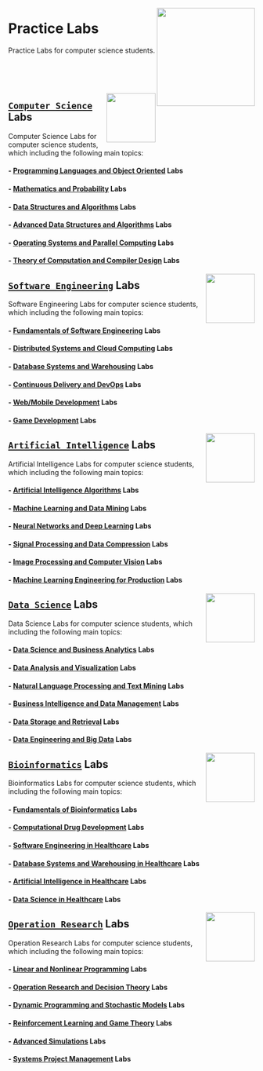 <img align="right" width="200" src="https://github.com/cs-MohamedAyman/cs-MohamedAyman/blob/main/repos-logos/practice-labs.jpg"></img>

# Practice Labs
Practice Labs for computer science students.

<br><br><br>

<img align="right" width="100" src="https://github.com/cs-MohamedAyman/cs-MohamedAyman/blob/main/repos-logos/computer-science-department.jpg">

## [`Computer Science`](https://github.com/cs-MohamedAyman/Hands-On-Experience/blob/master/Practice-Labs/Computer-Science/README.md) Labs
Computer Science Labs for computer science students, which including the following main topics:

#### - [Programming Languages and Object Oriented](https://github.com/cs-MohamedAyman/Hands-On-Experience/blob/master/Practice-Labs/Computer-Science/README.md) Labs
#### - [Mathematics and Probability](https://github.com/cs-MohamedAyman/Hands-On-Experience/blob/master/Practice-Labs/Computer-Science/README.md) Labs
#### - [Data Structures and Algorithms](https://github.com/cs-MohamedAyman/Hands-On-Experience/blob/master/Practice-Labs/Computer-Science/README.md) Labs
#### - [Advanced Data Structures and Algorithms](https://github.com/cs-MohamedAyman/Hands-On-Experience/blob/master/Practice-Labs/Computer-Science/README.md) Labs
#### - [Operating Systems and Parallel Computing](https://github.com/cs-MohamedAyman/Hands-On-Experience/blob/master/Practice-Labs/Computer-Science/README.md) Labs
#### - [Theory of Computation and Compiler Design](https://github.com/cs-MohamedAyman/Hands-On-Experience/blob/master/Practice-Labs/Computer-Science/README.md) Labs

<img align="right" width="100" src="https://github.com/cs-MohamedAyman/cs-MohamedAyman/blob/main/repos-logos/software-engineering-department.jpg">

## [`Software Engineering`](https://github.com/cs-MohamedAyman/Hands-On-Experience/blob/master/Practice-Labs/Software-Engineering/README.md) Labs
Software Engineering Labs for computer science students, which including the following main topics:

#### - [Fundamentals of Software Engineering](https://github.com/cs-MohamedAyman/Hands-On-Experience/blob/master/Practice-Labs/Software-Engineering/README.md) Labs
#### - [Distributed Systems and Cloud Computing](https://github.com/cs-MohamedAyman/Hands-On-Experience/blob/master/Practice-Labs/Software-Engineering/README.md) Labs
#### - [Database Systems and Warehousing](https://github.com/cs-MohamedAyman/Hands-On-Experience/blob/master/Practice-Labs/Software-Engineering/README.md) Labs
#### - [Continuous Delivery and DevOps](https://github.com/cs-MohamedAyman/Hands-On-Experience/blob/master/Practice-Labs/Software-Engineering/README.md) Labs
#### - [Web/Mobile Development](https://github.com/cs-MohamedAyman/Hands-On-Experience/blob/master/Practice-Labs/Software-Engineering/README.md) Labs
#### - [Game Development](https://github.com/cs-MohamedAyman/Hands-On-Experience/blob/master/Practice-Labs/Software-Engineering/README.md) Labs

<img align="right" width="100" src="https://github.com/cs-MohamedAyman/cs-MohamedAyman/blob/main/repos-logos/artificial-intelligence-department.jpg">

## [`Artificial Intelligence`](https://github.com/cs-MohamedAyman/Hands-On-Experience/blob/master/Practice-Labs/Artificial-Intelligence/README.md) Labs
Artificial Intelligence Labs for computer science students, which including the following main topics:

#### - [Artificial Intelligence Algorithms](https://github.com/cs-MohamedAyman/Hands-On-Experience/blob/master/Practice-Labs/Artificial-Intelligence/README.md) Labs
#### - [Machine Learning and Data Mining](https://github.com/cs-MohamedAyman/Hands-On-Experience/blob/master/Practice-Labs/Artificial-Intelligence/README.md) Labs
#### - [Neural Networks and Deep Learning](https://github.com/cs-MohamedAyman/Hands-On-Experience/blob/master/Practice-Labs/Artificial-Intelligence/README.md) Labs
#### - [Signal Processing and Data Compression](https://github.com/cs-MohamedAyman/Hands-On-Experience/blob/master/Practice-Labs/Artificial-Intelligence/README.md) Labs
#### - [Image Processing and Computer Vision](https://github.com/cs-MohamedAyman/Hands-On-Experience/blob/master/Practice-Labs/Artificial-Intelligence/README.md) Labs
#### - [Machine Learning Engineering for Production](https://github.com/cs-MohamedAyman/Hands-On-Experience/blob/master/Practice-Labs/Artificial-Intelligence/README.md) Labs

<img align="right" width="100" src="https://github.com/cs-MohamedAyman/cs-MohamedAyman/blob/main/repos-logos/data-science-department.jpg">

## [`Data Science`](https://github.com/cs-MohamedAyman/Hands-On-Experience/blob/master/Practice-Labs/Data-Science/README.md) Labs
Data Science Labs for computer science students, which including the following main topics:

#### - [Data Science and Business Analytics](https://github.com/cs-MohamedAyman/Hands-On-Experience/blob/master/Practice-Labs/Data-Science/README.md) Labs
#### - [Data Analysis and Visualization](https://github.com/cs-MohamedAyman/Hands-On-Experience/blob/master/Practice-Labs/Data-Science/README.md) Labs
#### - [Natural Language Processing and Text Mining](https://github.com/cs-MohamedAyman/Hands-On-Experience/blob/master/Practice-Labs/Data-Science/README.md) Labs
#### - [Business Intelligence and Data Management](https://github.com/cs-MohamedAyman/Hands-On-Experience/blob/master/Practice-Labs/Data-Science/README.md) Labs
#### - [Data Storage and Retrieval](https://github.com/cs-MohamedAyman/Hands-On-Experience/blob/master/Practice-Labs/Data-Science/README.md) Labs
#### - [Data Engineering and Big Data](https://github.com/cs-MohamedAyman/Hands-On-Experience/blob/master/Practice-Labs/Data-Science/README.md) Labs

<img align="right" width="100" src="https://github.com/cs-MohamedAyman/cs-MohamedAyman/blob/main/repos-logos/bioinformatics-department.jpg">

## [`Bioinformatics`](https://github.com/cs-MohamedAyman/Hands-On-Experience/blob/master/Practice-Labs/Bioinformatics/README.md) Labs
Bioinformatics Labs for computer science students, which including the following main topics:

#### - [Fundamentals of Bioinformatics](https://github.com/cs-MohamedAyman/Hands-On-Experience/blob/master/Practice-Labs/Bioinformatics/README.md) Labs
#### - [Computational Drug Development](https://github.com/cs-MohamedAyman/Hands-On-Experience/blob/master/Practice-Labs/Bioinformatics/README.md) Labs
#### - [Software Engineering in Healthcare](https://github.com/cs-MohamedAyman/Hands-On-Experience/blob/master/Practice-Labs/Bioinformatics/README.md) Labs
#### - [Database Systems and Warehousing in Healthcare](https://github.com/cs-MohamedAyman/Hands-On-Experience/blob/master/Practice-Labs/Bioinformatics/README.md) Labs
#### - [Artificial Intelligence in Healthcare](https://github.com/cs-MohamedAyman/Hands-On-Experience/blob/master/Practice-Labs/Bioinformatics/README.md) Labs
#### - [Data Science in Healthcare](https://github.com/cs-MohamedAyman/Hands-On-Experience/blob/master/Practice-Labs/Bioinformatics/README.md) Labs

<img align="right" width="100" src="https://github.com/cs-MohamedAyman/cs-MohamedAyman/blob/main/repos-logos/operation-research-department.jpg">

## [`Operation Research`](https://github.com/cs-MohamedAyman/Hands-On-Experience/blob/master/Practice-Labs/Operation-Research/README.md) Labs
Operation Research Labs for computer science students, which including the following main topics:

#### - [Linear and Nonlinear Programming](https://github.com/cs-MohamedAyman/Hands-On-Experience/blob/master/Practice-Labs/Operation-Research/README.md) Labs
#### - [Operation Research and Decision Theory](https://github.com/cs-MohamedAyman/Hands-On-Experience/blob/master/Practice-Labs/Operation-Research/README.md) Labs
#### - [Dynamic Programming and Stochastic Models](https://github.com/cs-MohamedAyman/Hands-On-Experience/blob/master/Practice-Labs/Operation-Research/README.md) Labs
#### - [Reinforcement Learning and Game Theory](https://github.com/cs-MohamedAyman/Hands-On-Experience/blob/master/Practice-Labs/Operation-Research/README.md) Labs
#### - [Advanced Simulations](https://github.com/cs-MohamedAyman/Hands-On-Experience/blob/master/Practice-Labs/Operation-Research/README.md) Labs
#### - [Systems Project Management](https://github.com/cs-MohamedAyman/Hands-On-Experience/blob/master/Practice-Labs/Operation-Research/README.md) Labs
